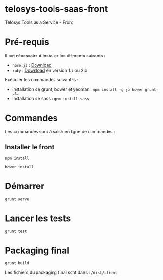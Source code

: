 # telosys-tools-saas-front
Telosys Tools as a Service - Front

# Pré-requis

Il est nécessaire d'installer les éléments suivants :
* ```node.js``` : [Download](http://nodejs.org/download/)
* ```ruby``` : [Download](https://www.ruby-lang.org/fr/downloads/) en version 1.x ou 2.x

Exécuter les commandes suivantes :
* installation de grunt, bower et yeoman :
```npm install -g yo bower grunt-cli ```
* installation de sass :
```gem install sass```

# Commandes

Les commandes sont à saisir en ligne de commandes :

## Installer le front
```npm install```

```bower install```

# Démarrer
```grunt serve```

# Lancer les tests 
```grunt test```

# Packaging final

```grunt build```

Les fichiers du packaging final sont dans : ```/dist/client```

